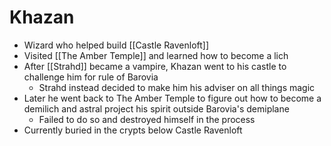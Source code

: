 # Khazan

* Wizard who helped build [[Castle Ravenloft]]
* Visited [[The Amber Temple]] and learned how to become a lich
* After [[Strahd]] became a vampire, Khazan went to his castle to challenge him for rule of Barovia
  * Strahd instead decided to make him his adviser on all things magic
* Later he went back to The Amber Temple to figure out how to become a demilich and astral project his spirit outside Barovia's demiplane
  * Failed to do so and destroyed himself in the process
* Currently buried in the crypts below Castle Ravenloft